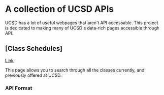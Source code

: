 A collection of UCSD APIs
=========================

UCSD has a lot of useful webpages that aren't API accessable. This project is
dedicated to making many of UCSD's data-rich pages accessible through API.


## [Class Schedules]
[Link][link to class schedules]

This page allows you to search through all the classes currently, and previously
offered at UCSD.

### API Format









[link to class schedules]: https://act.ucsd.edu/scheduleOfClasses/scheduleOfClassesStudent.htm


